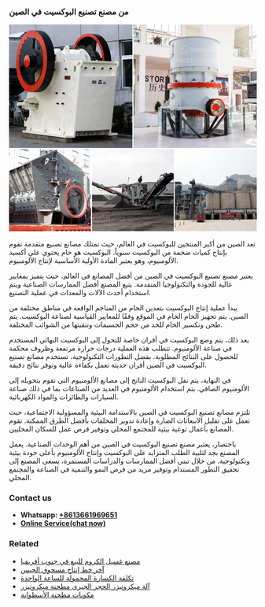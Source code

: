 <h3>من مصنع تصنيع البوكسيت في الصين</h3><img src='1701854306.jpg' alt=''><p>تعد الصين من أكبر المنتجين للبوكسيت في العالم، حيث تمتلك مصانع تصنيع متقدمة تقوم بإنتاج كميات ضخمة من البوكسيت سنوياً. البوكسيت هو خام يحتوي على أكسيد الألومنيوم، وهو يعتبر المادة الأولية الأساسية لإنتاج الألومنيوم.</p><p>يعتبر مصنع تصنيع البوكسيت في الصين من أفضل المصانع في العالم، حيث يتميز بمعايير عالية للجودة والتكنولوجيا المتقدمة. يتبع المصنع أفضل الممارسات الصناعية ويتم استخدام أحدث الآلات والمعدات في عملية التصنيع.</p><p>يبدأ عملية إنتاج البوكسيت بتعدين الخام من المناجم الواقعة في مناطق مختلفة من الصين. يتم تجهيز الخام الخام في الموقع وفقًا للمعايير القياسية لصناعة البوكسيت. يتم طحن وتكسير الخام للحد من حجم الجسيمات وتنقيتها من الشوائب المختلفة.</p><p>بعد ذلك، يتم وضع البوكسيت في أفران خاصة للتحول إلى البوكسيت النهائي المستخدم في صناعة الألومنيوم. تتطلب هذه العملية درجات حرارة مرتفعة وظروف محكمة للحصول على النتائج المطلوبة. بفضل التطورات التكنولوجية، تستخدم مصانع تصنيع البوكسيت في الصين أفران حديثة تعمل بكفاءة عالية وتوفر نتائج دقيقة.</p><p>في النهاية، يتم نقل البوكسيت الناتج إلى مصانع الألومنيوم التي تقوم بتحويله إلى الألومنيوم الصافي. يتم استخدام الألومنيوم في العديد من الصناعات بما في ذلك صناعة السيارات والطائرات والمواد الكهربائية.</p><p>تلتزم مصانع تصنيع البوكسيت في الصين بالاستدامة البيئية والمسؤولية الاجتماعية، حيث تعمل على تقليل الانبعاثات الضارة وإعادة تدوير المخلفات بأفضل الطرق الممكنة. تقوم المصانع بأعمال توعية بيئية للمجتمع المحلي وتوفير فرص عمل للسكان المحليين.</p><p>باختصار، يعتبر مصنع تصنيع البوكسيت في الصين من أهم الوحدات الصناعية. يعمل المصنع بجد لتلبية الطلب المتزايد على البوكسيت وإنتاج الألومنيوم بأعلى جودة بيئية وتكنولوجية. من خلال تبني أفضل الممارسات والدراسات المستمرة، يسعى المصنع إلى تحقيق التطور المستدام وتوفير مزيد من فرص النمو والتنمية في الصناعة والمجتمع المحلي.</p><h3>Contact us</h3><ul><li><strong>Whatsapp:&nbsp;<a href="https://wa.me/8613661969651">+8613661969651</a></strong></li><li><a href="https://swt.shibang-china.com/?git&amp;zhl&amp;من مصنع تصنيع البوكسيت في الصين"><strong>Online Service(chat now)</strong></a></li></ul><h3>Related</h3><ul><li><a href='مصنع غسيل الكروم للبيع في جنوب أفريقيا.md'>مصنع غسيل الكروم للبيع في جنوب أفريقيا</a></li><li><a href='آخر خط إنتاج مسحوق الجبس.md'>آخر خط إنتاج مسحوق الجبس</a></li><li><a href='تكلفة الكسارة المحمولة للساعة الواحدة.md'>تكلفة الكسارة المحمولة للساعة الواحدة</a></li><li><a href='آلة ميكرونيزر الحجر الجيري مطحنة ميكرونيزر.md'>آلة ميكرونيزر الحجر الجيري مطحنة ميكرونيزر</a></li><li><a href='مكونات مطحنة الأسطوانة.md'>مكونات مطحنة الأسطوانة</a></li></ul>